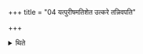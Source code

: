 +++
title = "04 यत्पुरीषमतिशेत उत्करे तन्निवपति"

+++

<details><summary>थिते</summary>

4. Whatever loose soil remains, he throws it on the rubbish-heap.
</details>
